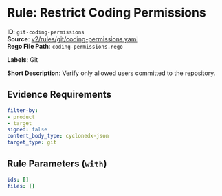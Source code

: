 # Rule: Restrict Coding Permissions

**ID**: `git-coding-permissions`  
**Source**: [v2/rules/git/coding-permissions.yaml](scribe-public/sample-policies.git/v2/rules/git/coding-permissions.yaml)  
**Rego File Path**: `coding-permissions.rego`  

**Labels**: Git

**Short Description**: Verify only allowed users committed to the repository.

## Evidence Requirements

```yaml
filter-by:
- product
- target
signed: false
content_body_type: cyclonedx-json
target_type: git
```
## Rule Parameters (`with`)

```yaml
ids: []
files: []
```
